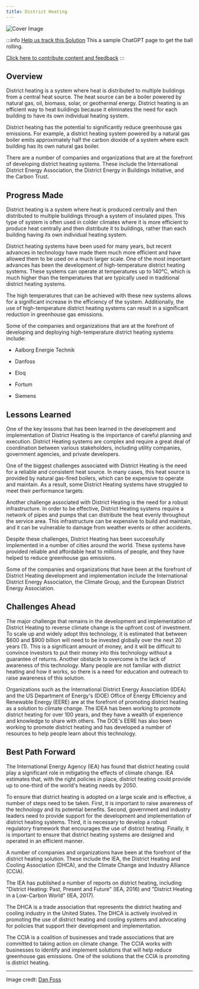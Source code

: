 ```yaml
---
title: District Heating
---
```


![Cover Image](../static/img/district-heating.jpg)

:::info [Help us track this Solution](contribute)
This a sample ChatGPT page to get the ball rolling.

[Click here to contribute content and feedback](contribute)
:::

## Overview

District heating is a system where heat is distributed to multiple buildings from a central heat source. The heat source can be a boiler powered by natural gas, oil, biomass, solar, or geothermal energy. District heating is an efficient way to heat buildings because it eliminates the need for each building to have its own individual heating system.

District heating has the potential to significantly reduce greenhouse gas emissions. For example, a district heating system powered by a natural gas boiler emits approximately half the carbon dioxide of a system where each building has its own natural gas boiler.

There are a number of companies and organizations that are at the forefront of developing district heating systems. These include the International District Energy Association, the District Energy in Buildings Initiative, and the Carbon Trust.

## Progress Made

District heating is a system where heat is produced centrally and then distributed to multiple buildings through a system of insulated pipes. This type of system is often used in colder climates where it is more efficient to produce heat centrally and then distribute it to buildings, rather than each building having its own individual heating system.

District heating systems have been used for many years, but recent advances in technology have made them much more efficient and have allowed them to be used on a much larger scale. One of the most important advances has been the development of high-temperature district heating systems. These systems can operate at temperatures up to 140°C, which is much higher than the temperatures that are typically used in traditional district heating systems.

The high temperatures that can be achieved with these new systems allows for a significant increase in the efficiency of the system. Additionally, the use of high-temperature district heating systems can result in a significant reduction in greenhouse gas emissions.

Some of the companies and organizations that are at the forefront of developing and deploying high-temperature district heating systems include:

- Aalborg Energie Technik

- Danfoss

- Eloq

- Fortum

- Siemens

## Lessons Learned

One of the key lessons that has been learned in the development and implementation of District Heating is the importance of careful planning and execution. District Heating systems are complex and require a great deal of coordination between various stakeholders, including utility companies, government agencies, and private developers.

One of the biggest challenges associated with District Heating is the need for a reliable and consistent heat source. In many cases, this heat source is provided by natural gas-fired boilers, which can be expensive to operate and maintain. As a result, some District Heating systems have struggled to meet their performance targets.

Another challenge associated with District Heating is the need for a robust infrastructure. In order to be effective, District Heating systems require a network of pipes and pumps that can distribute the heat evenly throughout the service area. This infrastructure can be expensive to build and maintain, and it can be vulnerable to damage from weather events or other accidents.

Despite these challenges, District Heating has been successfully implemented in a number of cities around the world. These systems have provided reliable and affordable heat to millions of people, and they have helped to reduce greenhouse gas emissions.

Some of the companies and organizations that have been at the forefront of District Heating development and implementation include the International District Energy Association, the Climate Group, and the European District Energy Association.

## Challenges Ahead

The major challenge that remains in the development and implementation of District Heating to reverse climate change is the upfront cost of investment. To scale up and widely adopt this technology, it is estimated that between $600 and $900 billion will need to be invested globally over the next 20 years (1). This is a significant amount of money, and it will be difficult to convince investors to put their money into this technology without a guarantee of returns. Another obstacle to overcome is the lack of awareness of this technology. Many people are not familiar with district heating and how it works, so there is a need for education and outreach to raise awareness of this solution.

Organizations such as the International District Energy Association (IDEA) and the US Department of Energy's (DOE) Office of Energy Efficiency and Renewable Energy (EERE) are at the forefront of promoting district heating as a solution to climate change. The IDEA has been working to promote district heating for over 100 years, and they have a wealth of experience and knowledge to share with others. The DOE's EERE has also been working to promote district heating and has developed a number of resources to help people learn about this technology.

## Best Path Forward

The International Energy Agency (IEA) has found that district heating could play a significant role in mitigating the effects of climate change. IEA estimates that, with the right policies in place, district heating could provide up to one-third of the world's heating needs by 2050.

To ensure that district heating is adopted on a large scale and is effective, a number of steps need to be taken. First, it is important to raise awareness of the technology and its potential benefits. Second, government and industry leaders need to provide support for the development and implementation of district heating systems. Third, it is necessary to develop a robust regulatory framework that encourages the use of district heating. Finally, it is important to ensure that district heating systems are designed and operated in an efficient manner.

A number of companies and organizations have been at the forefront of the district heating solution. These include the IEA, the District Heating and Cooling Association (DHCA), and the Climate Change and Industry Alliance (CCIA).

The IEA has published a number of reports on district heating, including "District Heating: Past, Present and Future" (IEA, 2016) and "District Heating in a Low-Carbon World" (IEA, 2017).

The DHCA is a trade association that represents the district heating and cooling industry in the United States. The DHCA is actively involved in promoting the use of district heating and cooling systems and advocating for policies that support their development and implementation.

The CCIA is a coalition of businesses and trade associations that are committed to taking action on climate change. The CCIA works with businesses to identify and implement solutions that will help reduce greenhouse gas emissions. One of the solutions that the CCIA is promoting is district heating.

---

Image credt: [Dan Foss](https://www.danfoss.com/en-us/markets/district-energy/dhs/district-heating/#tab-overview)
